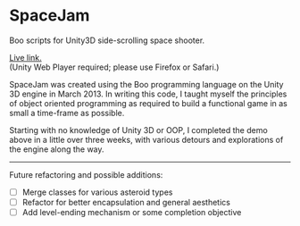 # SpaceJam
Boo scripts for Unity3D side-scrolling space shooter.

[Live link.](http://www.adithyamanohar.com/SpaceJam)  
(Unity Web Player required; please use Firefox or Safari.)

SpaceJam was created using the Boo programming language on the Unity 3D engine in March 2013.
In writing this code, I taught myself the principles of object oriented programming
as required to build a functional game in as small a time-frame as possible.

Starting with no knowledge of Unity 3D or OOP, I completed the demo above in 
a little over three weeks, with various detours and explorations of the engine
along the way.

---

Future refactoring and possible additions:  
- [ ] Merge classes for various asteroid types
- [ ] Refactor for better encapsulation and general aesthetics
- [ ] Add level-ending mechanism or some completion objective
